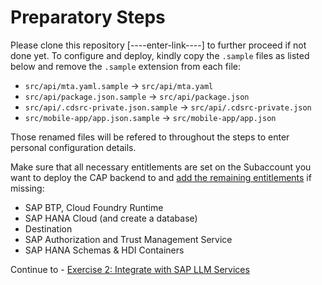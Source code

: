 # Preparatory Steps

Please clone this repository [----enter-link----] to further proceed if not done yet. To configure and deploy, kindly copy the `.sample` files as listed below and remove the `.sample` extension from each file:

- `src/api/mta.yaml.sample` &rarr; `src/api/mta.yaml`
- `src/api/package.json.sample` &rarr; `src/api/package.json`
- `src/api/.cdsrc-private.json.sample` &rarr; `src/api/.cdsrc-private.json`
- `src/mobile-app/app.json.sample` &rarr; `src/mobile-app/app.json`

Those renamed files will be refered to throughout the steps to enter personal configuration details.

Make sure that all necessary entitlements are set on the Subaccount you want to deploy the CAP backend to and [add the remaining entitlements](https://developers.sap.com/tutorials/cp-cf-entitlements-add.html) if missing:

- SAP BTP, Cloud Foundry Runtime
- SAP HANA Cloud (and create a database)
- Destination
- SAP Authorization and Trust Management Service
- SAP HANA Schemas & HDI Containers

Continue to - [Exercise 2: Integrate with SAP LLM Services ](../ex3.2/API_CAP_Deployment.md)
